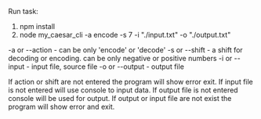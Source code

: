 Run task:
1. npm install
2. node my_caesar_cli -a encode -s 7 -i "./input.txt" -o "./output.txt"

-a or --action - can be only 'encode' or 'decode' 
-s or --shift - a shift for decoding or encoding. can be only negative or positive numbers
-i or --input - input file, source file
-o or --output - output file

If action or shift are not entered the program will show error exit.
If input file is not entered will use console to input data.
If output file is not entered console will be used for output.
If output or input file are not exist the program will show error and exit.
